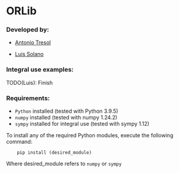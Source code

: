 # **ORLib**

### **Developed by:**

+ [Antonio Tresol](https://github.com/Antonio-Tresol)

+ [Luis Solano](https://github.com/GoninDS)

### **Integral use examples:**

TODO(Luis): Finish

### **Requirements:**

+ `Python` installed (tested with Python 3.9.5)
+ `numpy` installed (tested with numpy 1.24.2)
+ `sympy` installed for integral use (tested with sympy 1.12)

To install any of the required Python modules, execute the following command:

```
    pip install (desired_module)
```

Where desired_module refers to `numpy` or `sympy`